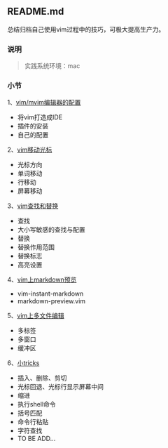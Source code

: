 ## README.md

总结归档自己使用vim过程中的技巧，可极大提高生产力。

### 说明

> 实践系统环境：mac 

### 小节

1、[vim/mvim编辑器的配置](ide-plug-configuration.md)

- 将vim打造成IDE
- 插件的安装
- 自己的配置

2、[vim移动光标](move-cursor.md)

- 光标方向
- 单词移动
- 行移动
- 屏幕移动

3、[vim查找和替换](search-replace.md)

- 查找
- 大小写敏感的查找与配置
- 替换
- 替换作用范围
- 替换标志
- 高亮设置

4、[vim上markdown预览](markdown-preview.md)

- vim-instant-markdown
- markdown-preview.vim

5、[vim上多文件编辑](multi-file-edit.md)

- 多标签
- 多窗口
- 缓冲区

6、[小tricks](tricks.md)

- 插入、删除、剪切
- 光标回退、光标行显示屏幕中间
- 缩进
- 执行shell命令
- 括号匹配
- 命令行粘贴
- 字符查找
- TO BE ADD...